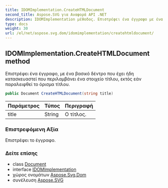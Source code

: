 ```yaml
---
title: IDOMImplementation.CreateHTMLDocument
second_title: Aspose.SVG για Αναφορά API .NET
description: IDOMImplementation μέθοδος. Επιστρέφει ένα έγγραφο με ένα βασικό δέντρο που έχει ήδη κατασκευαστεί που περιλαμβάνει ένα στοιχείο τίτλου εκτός εάν παραλειφθεί το όρισμα τίτλου.
type: docs
weight: 30
url: /el/net/aspose.svg.dom/idomimplementation/createhtmldocument/
---
```

## IDOMImplementation.CreateHTMLDocument method

Επιστρέφει ένα έγγραφο, με ένα βασικό δέντρο που έχει ήδη κατασκευαστεί που περιλαμβάνει ένα στοιχείο τίτλου, εκτός εάν παραλειφθεί το όρισμα τίτλου.

```csharp
public Document CreateHTMLDocument(string title)
```

| Παράμετρος | Τύπος | Περιγραφή |
| --- | --- | --- |
| title | String | Ο τίτλος. |

### Επιστρεφόμενη Αξία

Επιστρέφει το έγγραφο.

### Δείτε επίσης

* class [Document](../../document/)
* interface [IDOMImplementation](../)
* χώρος ονομάτων [Aspose.Svg.Dom](../../idomimplementation/)
* συνέλευση [Aspose.SVG](../../../)



